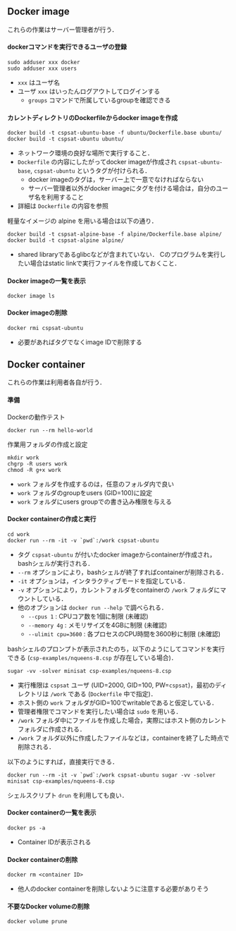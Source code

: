 ## Docker image

これらの作業はサーバー管理者が行う．

#### dockerコマンドを実行できるユーザの登録

```
sudo adduser xxx docker
sudo adduser xxx users
```

- `xxx` はユーザ名
- ユーザ `xxx` はいったんログアウトしてログインする
    - `groups` コマンドで所属しているgroupを確認できる

#### カレントディレクトリのDockerfileからdocker imageを作成

```
docker build -t cspsat-ubuntu-base -f ubuntu/Dockerfile.base ubuntu/
docker build -t cspsat-ubuntu ubuntu/
```

- ネットワーク環境の良好な場所で実行すること．
- `Dockerfile` の内容にしたがってdocker imageが作成され `cspsat-ubuntu-base`, `cspsat-ubuntu` というタグが付けられる．
    - docker imageのタグは，サーバー上で一意でなければならない
    - サーバー管理者以外がdocker imageにタグを付ける場合は，自分のユーザ名を利用すること
- 詳細は `Dockerfile` の内容を参照

軽量なイメージの alpine を用いる場合は以下の通り．

```
docker build -t cspsat-alpine-base -f alpine/Dockerfile.base alpine/
docker build -t cspsat-alpine alpine/
```

- shared libraryであるglibcなどが含まれていない．
  Cのプログラムを実行したい場合はstatic linkで実行ファイルを作成しておくこと．

#### Docker imageの一覧を表示

```
docker image ls
```

#### Docker imageの削除

```
docker rmi cspsat-ubuntu
```

- 必要があればタグでなくimage IDで削除する

## Docker container

これらの作業は利用者各自が行う．

#### 準備

Dockerの動作テスト

```
docker run --rm hello-world
```

作業用フォルダの作成と設定

```
mkdir work
chgrp -R users work
chmod -R g+x work
```

- `work` フォルダを作成するのは，任意のフォルダ内で良い
- `work` フォルダのgroupをusers (GID=100)に設定
- `work` フォルダにusers groupでの書き込み権限を与える

#### Docker containerの作成と実行

```
cd work
docker run --rm -it -v `pwd`:/work cspsat-ubuntu
```

- タグ `cspsat-ubuntu` が付いたdocker imageからcontainerが作成され，bashシェルが実行される．
- `--rm`  オプションにより，bashシェルが終了すればcontainerが削除される．
- `-it` オプションは，インタラクティブモードを指定している．
- `-v`  オプションにより，カレントフォルダをcontainerの `/work` フォルダにマウントしている．
- 他のオプションは `docker run --help` で調べられる．
    - `--cpus 1` : CPUコア数を1個に制限 (未確認)
    - `--memory 4g` : メモリサイズを4GBに制限 (未確認)
    - `--ulimit cpu=3600` : 各プロセスのCPU時間を3600秒に制限 (未確認)

bashシェルのプロンプトが表示されたのち，以下のようにしてコマンドを実行できる
(`csp-examples/nqueens-8.csp` が存在している場合)．

```
sugar -vv -solver minisat csp-examples/nqueens-8.csp
```

- 実行権限は `cspsat` ユーザ (UID=2000, GID=100, PW=`cspsat`)，最初のディレクトリは `/work` である
  (`Dockerfile` 中で指定)．
- ホスト側の `work` フォルダがGID=100でwritableであると仮定している．
- 管理者権限でコマンドを実行したい場合は `sudo` を用いる．
- `/work` フォルダ中にファイルを作成した場合，実際にはホスト側のカレントフォルダに作成される．
- `/work` フォルダ以外に作成したファイルなどは，containerを終了した時点で削除される．

以下のようにすれば，直接実行できる．

```
docker run --rm -it -v `pwd`:/work cspsat-ubuntu sugar -vv -solver minisat csp-examples/nqueens-8.csp
```

シェルスクリプト `drun` を利用しても良い．

#### Docker containerの一覧を表示

```
docker ps -a
```

- Container IDが表示される

#### Docker containerの削除

```
docker rm <container ID>
```

- 他人のdocker containerを削除しないように注意する必要がありそう

#### 不要なDocker volumeの削除

```
docker volume prune
```

